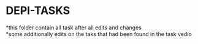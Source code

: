 # DEPI-TASKS
*this folder contain all task  after all edits and changes  
*some additionally  edits on the taks that had been found in the task vedio

